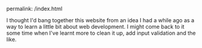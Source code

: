 permalink: /index.html

I thought I'd bang together this website from an idea I had a while ago as a way to learn a little bit about web development. I might come back to it some time when I've learnt more to clean it up, add input validation and the like.
